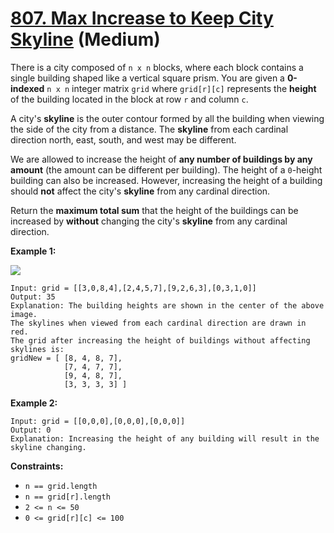 # [807. Max Increase to Keep City Skyline][link] (Medium)

[link]: https://leetcode.com/problems/max-increase-to-keep-city-skyline/

There is a city composed of `n x n` blocks, where each block contains a single building shaped like
a vertical square prism. You are given a **0-indexed** `n x n` integer matrix `grid` where
`grid[r][c]` represents the **height** of the building located in the block at row `r` and column
`c`.

A city's **skyline** is the outer contour formed by all the building when viewing the side of the
city from a distance. The **skyline** from each cardinal direction north, east, south, and west may
be different.

We are allowed to increase the height of **any number of buildings by any amount** (the amount can
be different per building). The height of a `0`-height building can also be increased. However,
increasing the height of a building should **not** affect the city's **skyline** from any cardinal
direction.

Return the **maximum total sum** that the height of the buildings can be increased by **without**
changing the city's **skyline** from any cardinal direction.

**Example 1:**

![](https://assets.leetcode.com/uploads/2021/06/21/807-ex1.png)

```
Input: grid = [[3,0,8,4],[2,4,5,7],[9,2,6,3],[0,3,1,0]]
Output: 35
Explanation: The building heights are shown in the center of the above image.
The skylines when viewed from each cardinal direction are drawn in red.
The grid after increasing the height of buildings without affecting skylines is:
gridNew = [ [8, 4, 8, 7],
            [7, 4, 7, 7],
            [9, 4, 8, 7],
            [3, 3, 3, 3] ]
```

**Example 2:**

```
Input: grid = [[0,0,0],[0,0,0],[0,0,0]]
Output: 0
Explanation: Increasing the height of any building will result in the skyline changing.
```

**Constraints:**

- `n == grid.length`
- `n == grid[r].length`
- `2 <= n <= 50`
- `0 <= grid[r][c] <= 100`

